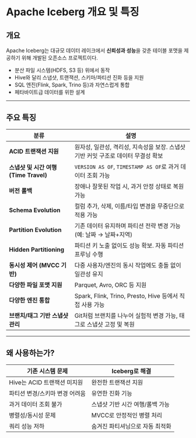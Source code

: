 
# Apache Iceberg 개요 및 특징

## 개요
Apache Iceberg는 대규모 데이터 레이크에서 **신뢰성과 성능**을 갖춘 테이블 포맷을 제공하기 위해 개발된 오픈소스 프로젝트이다.

- 분산 파일 시스템(HDFS, S3 등) 위에서 동작
- Hive와 달리 스냅샷, 트랜잭션, 스키마/파티션 진화 등을 지원
- SQL 엔진(Flink, Spark, Trino 등)과 자연스럽게 통합
- 페타바이트급 데이터를 위한 설계

---

## 주요 특징

| 분류 | 설명 |
|------|------|
| **ACID 트랜잭션 지원** | 원자성, 일관성, 격리성, 지속성을 보장. 스냅샷 기반 커밋 구조로 데이터 무결성 확보 |
| **스냅샷 및 시간 여행 (Time Travel)** | `VERSION AS OF`, `TIMESTAMP AS OF`로 과거 데이터 조회 가능 |
| **버전 롤백** | 장애나 잘못된 작업 시, 과거 안정 상태로 복원 가능 |
| **Schema Evolution** | 컬럼 추가, 삭제, 이름/타입 변경을 무중단으로 적용 가능 |
| **Partition Evolution** | 기존 데이터 유지하며 파티션 전략 변경 가능 (예: 날짜 → 날짜+지역) |
| **Hidden Partitioning** | 파티션 키 노출 없이도 성능 확보. 자동 파티션 프루닝 수행 |
| **동시성 제어 (MVCC 기반)** | 다중 사용자/엔진의 동시 작업에도 충돌 없이 일관성 유지 |
| **다양한 파일 포맷 지원** | Parquet, Avro, ORC 등 지원 |
| **다양한 엔진 통합** | Spark, Flink, Trino, Presto, Hive 등에서 직접 사용 가능 |
| **브랜치/태그 기반 스냅샷 관리** | Git처럼 브랜치를 나누어 실험적 변경 가능, 태그로 스냅샷 고정 및 복원 |

---

## 왜 사용하는가?

| 기존 시스템 문제 | Iceberg로 해결 |
|------------------|----------------|
| Hive는 ACID 트랜잭션 미지원 | 완전한 트랜잭션 지원 |
| 파티션 변경/스키마 변경 어려움 | 유연한 진화 기능 |
| 과거 데이터 조회 불가 | 스냅샷 기반 시간 여행/롤백 가능 |
| 병렬성/동시성 문제 | MVCC로 안정적인 병렬 처리 |
| 쿼리 성능 저하 | 숨겨진 파티셔닝으로 자동 최적화 |
